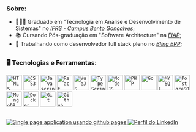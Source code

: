### Sobre:
- 👨🏽‍🎓 Graduado em "Tecnologia em Análise e Desenvolvimento de Sistemas" no *[IFRS - Campus Bento Gonçalves](https://ifrs.edu.br/bento/)*;
- 📚 Cursando Pós-graduação em "Software Architecture" na *[FIAP](https://www.linkedin.com/school/fiap/)*;
- 🔭 Trabalhando como desenvolvedor full stack pleno no *[Bling ERP](https://www.bling.com.br)*;

##
### 🖥️ Tecnologias e Ferramentas: 
<code><img width="40px" src="https://cdn.jsdelivr.net/gh/devicons/devicon/icons/html5/html5-original-wordmark.svg" title = "HTML5"/></code>
<code><img width="40px" src="https://cdn.jsdelivr.net/gh/devicons/devicon/icons/css3/css3-original-wordmark.svg" title = "CSS3"/></code>
<code><img width="40px" src="https://cdn.jsdelivr.net/gh/devicons/devicon/icons/javascript/javascript-original.svg" title = "Javascript"/></code>
<code><img width="40px" src="https://cdn.jsdelivr.net/gh/devicons/devicon/icons/react/react-original.svg" title="React"/></code>
<code><img width="40px" src="https://cdn.jsdelivr.net/gh/devicons/devicon/icons/vuejs/vuejs-original.svg" title="VueJS"/></code>
<code><img width="40px" src="https://cdn.jsdelivr.net/gh/devicons/devicon/icons/typescript/typescript-plain.svg" title="TypeScript"/></code>
<code><img width="40px" src="https://cdn.jsdelivr.net/gh/devicons/devicon/icons/nodejs/nodejs-original.svg" title="NodeJS"/></code>
<code><img width="40px" src="https://cdn.jsdelivr.net/gh/devicons/devicon/icons/php/php-plain.svg" title="PHP"/></code>
<code><img width="40px" src="https://cdn.jsdelivr.net/gh/devicons/devicon/icons/go/go-original.svg" title="Go"/></code>
<code><img width="40px" src="https://cdn.jsdelivr.net/gh/devicons/devicon/icons/mysql/mysql-original.svg" title = "MYSQL"/></code>
<code><img width="40px" src="https://cdn.jsdelivr.net/gh/devicons/devicon/icons/postgresql/postgresql-original.svg" title="PostgreSQL"/></code>
<code><img width="40px" src="https://cdn.jsdelivr.net/gh/devicons/devicon/icons/mongodb/mongodb-original.svg" title="MongoDB"/></code>
<code><img width="40px" src="https://cdn.jsdelivr.net/gh/devicons/devicon/icons/docker/docker-original.svg" title = "Docker"/></code>
<code><img width="40px" src="https://cdn.jsdelivr.net/gh/devicons/devicon/icons/git/git-original.svg" title = "Git"/></code>
<code><img width="40px" src="https://cdn.jsdelivr.net/gh/devicons/devicon/icons/github/github-original.svg" title = "Github"/></code>
##
<a href="https://sirioneto-bling.github.io/" target="_blank">
  <img src="https://img.shields.io/badge/GitHub%20Page-333333?style=for-the-badge&logo=github&logoColor=F56040" title="Single page application usando github pages"/>
</a>
<a href="https://www.linkedin.com/in/sirio-neto/" target="_blank">
  <img src="https://img.shields.io/badge/LinkedIn-0077B5?style=for-the-badge&logo=linkedin&logoColor=white" title="Perfil do LinkedIn"/>
</a>
